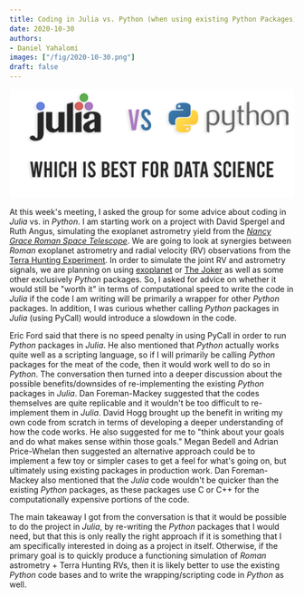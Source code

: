 ```yaml
---
title: Coding in Julia vs. Python (when using existing Python Packages)
date: 2020-10-30
authors:
- Daniel Yahalomi
images: ["/fig/2020-10-30.png"]
draft: false
---
```


![img](/fig/2020-10-30.png)

At this week's meeting, I asked the group for some advice about coding in _Julia_ vs. in _Python_. I am starting work on a project with David Spergel and Ruth Angus, simulating the exoplanet astrometry yield from the [_Nancy Grace Roman Space Telescope_](https://www.nasa.gov/content/goddard/nancy-grace-roman-space-telescope). We are going to look at synergies between _Roman_ exoplanet astrometry and radial velocity (RV) observations from the [Terra Hunting Experiment](http://www.terrahunting.org/). In order to simulate the joint RV and astrometry signals, we are planning on using [exoplanet](https://docs.exoplanet.codes/en/stable/) or [The Joker](https://github.com/adrn/thejoker) as well as some other exclusively _Python_ packages. So, I asked for advice on whether it would still be "worth it" in terms of computational speed to write the code in _Julia_ if the code I am writing will be primarily a wrapper for other _Python_ packages. In addition, I was curious whether calling _Python_ packages in _Julia_ (using PyCall) would introduce a slowdown in the code.

Eric Ford said that there is no speed penalty in using PyCall in order to run _Python_ packages in _Julia_. He also mentioned that _Python_ actually works quite well as a scripting language, so if I will primarily be calling _Python_ packages for the meat of the code, then it would work well to do so in _Python_. The conversation then turned into a deeper discussion about the possible benefits/downsides of re-implementing the existing _Python_ packages in _Julia_. Dan Foreman-Mackey suggested that the codes themselves are quite replicable and it wouldn't be too difficult to re-implement them in _Julia_. David Hogg brought up the benefit in writing my own code from scratch in terms of developing a deeper understanding of how the code works. He also suggested for me to "think about your goals and do what makes sense within those goals." Megan Bedell and Adrian Price-Whelan then suggested an alternative approach could be to implement a few toy or simpler cases to get a feel for what's going on, but ultimately using existing packages in production work. Dan Foreman-Mackey also mentioned that the _Julia_ code wouldn't be quicker than the existing _Python_ packages, as these packages use C or C++ for the computationally expensive portions of the code.

The main takeaway I got from the conversation is that it would be possible to do the project in _Julia_, by re-writing the _Python_ packages that I would need, but that this is only really the right approach if it is something that I am specifically interested in doing as a project in itself. Otherwise, if the primary goal is to quickly produce a functioning simulation of _Roman_ astrometry + Terra Hunting RVs, then it is likely better to use the existing _Python_ code bases and to write the wrapping/scripting code in _Python_ as well.


